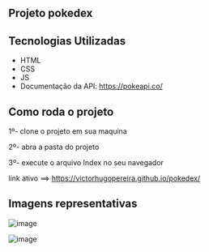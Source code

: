 ## Projeto pokedex

## Tecnologias Utilizadas
* HTML
* CSS
* JS
* Documentação da API: https://pokeapi.co/

## Como roda o projeto
1º- clone o projeto em sua maquina

2º- abra a pasta do projeto

3º- execute o arquivo Index no seu navegador

link ativo ==> https://victorhugopereira.github.io/pokedex/

## Imagens representativas

![image](https://github.com/victorhugopereira/pokedex/assets/56355339/0096f0a3-4998-44cc-b230-b347a2a4a8b9)


![image](https://github.com/victorhugopereira/pokedex/assets/56355339/3a8e009b-e2ba-45d4-be18-fe1566a6df2e)
